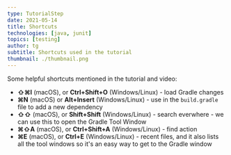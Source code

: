 ```yaml
---
type: TutorialStep
date: 2021-05-14
title: Shortcuts
technologies: [java, junit]
topics: [testing]
author: tg
subtitle: Shortcuts used in the tutorial
thumbnail: ./thumbnail.png
---
```


Some helpful shortcuts mentioned in the tutorial and video:

 - **⇧⌘I** (macOS), or **Ctrl+Shift+O** (Windows/Linux) - load Gradle changes
 - **⌘N** (macOS) or **Alt+Insert** (Windows/Linux) - use in the `build.gradle` file to add a new dependency
 - **⇧⇧** (macOS), or **Shift+Shift** (Windows/Linux) - search everwhere - we can use this to open the Gradle Tool Window
 - **⌘⇧A** (macOS), or **Ctrl+Shift+A** (Windows/Linux) - find action
 - **⌘E** (macOS), or **Ctrl+E** (Windows/Linux) - recent files, and it also lists all the tool windows so it's an easy way to get to the Gradle window
